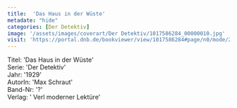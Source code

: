 ```yaml
---
title:  'Das Haus in der Wüste'
metadate: "hide"
categories: [Der Detektiv]
image: '/assets/images/coverart/Der Detektiv/1017586284_00000010.jpg'
visit: 'https://portal.dnb.de/bookviewer/view/1017586284#page/n0/mode/2up'
---
```

Titel: 'Das Haus in der Wüste' <br>
Serie: 'Der Detektiv' <br>
Jahr: '1929' <br>
AutorIn: 'Max Schraut' <br>
Band-Nr: '?' <br>
Verlag: ' Verl moderner Lektüre'
